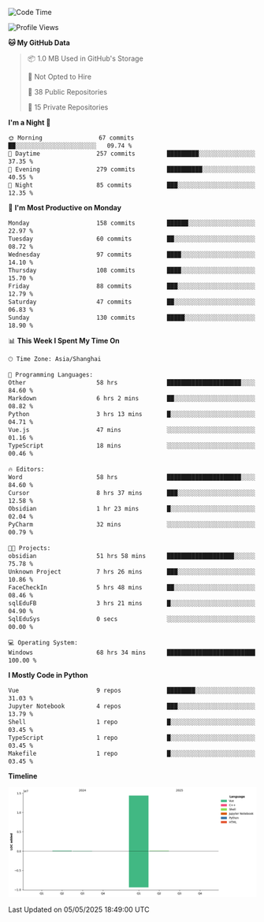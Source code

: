 <!--START_SECTION:waka-->
![Code Time](http://img.shields.io/badge/Code%20Time-215%20hrs%2052%20mins-blue)

![Profile Views](http://img.shields.io/badge/Profile%20Views-0-blue)

**🐱 My GitHub Data** 

> 📦 1.0 MB Used in GitHub's Storage 
 > 
> 🚫 Not Opted to Hire
 > 
> 📜 38 Public Repositories 
 > 
> 🔑 15 Private Repositories 
 > 
**I'm a Night 🦉** 

```text
🌞 Morning                67 commits          ██░░░░░░░░░░░░░░░░░░░░░░░   09.74 % 
🌆 Daytime                257 commits         █████████░░░░░░░░░░░░░░░░   37.35 % 
🌃 Evening                279 commits         ██████████░░░░░░░░░░░░░░░   40.55 % 
🌙 Night                  85 commits          ███░░░░░░░░░░░░░░░░░░░░░░   12.35 % 
```
📅 **I'm Most Productive on Monday** 

```text
Monday                   158 commits         ██████░░░░░░░░░░░░░░░░░░░   22.97 % 
Tuesday                  60 commits          ██░░░░░░░░░░░░░░░░░░░░░░░   08.72 % 
Wednesday                97 commits          ████░░░░░░░░░░░░░░░░░░░░░   14.10 % 
Thursday                 108 commits         ████░░░░░░░░░░░░░░░░░░░░░   15.70 % 
Friday                   88 commits          ███░░░░░░░░░░░░░░░░░░░░░░   12.79 % 
Saturday                 47 commits          ██░░░░░░░░░░░░░░░░░░░░░░░   06.83 % 
Sunday                   130 commits         █████░░░░░░░░░░░░░░░░░░░░   18.90 % 
```


📊 **This Week I Spent My Time On** 

```text
🕑︎ Time Zone: Asia/Shanghai

💬 Programming Languages: 
Other                    58 hrs              █████████████████████░░░░   84.60 % 
Markdown                 6 hrs 2 mins        ██░░░░░░░░░░░░░░░░░░░░░░░   08.82 % 
Python                   3 hrs 13 mins       █░░░░░░░░░░░░░░░░░░░░░░░░   04.71 % 
Vue.js                   47 mins             ░░░░░░░░░░░░░░░░░░░░░░░░░   01.16 % 
TypeScript               18 mins             ░░░░░░░░░░░░░░░░░░░░░░░░░   00.46 % 

🔥 Editors: 
Word                     58 hrs              █████████████████████░░░░   84.60 % 
Cursor                   8 hrs 37 mins       ███░░░░░░░░░░░░░░░░░░░░░░   12.58 % 
Obsidian                 1 hr 23 mins        █░░░░░░░░░░░░░░░░░░░░░░░░   02.04 % 
PyCharm                  32 mins             ░░░░░░░░░░░░░░░░░░░░░░░░░   00.79 % 

🐱‍💻 Projects: 
obsidian                 51 hrs 58 mins      ███████████████████░░░░░░   75.78 % 
Unknown Project          7 hrs 26 mins       ███░░░░░░░░░░░░░░░░░░░░░░   10.86 % 
FaceCheckIn              5 hrs 48 mins       ██░░░░░░░░░░░░░░░░░░░░░░░   08.46 % 
sqlEduFB                 3 hrs 21 mins       █░░░░░░░░░░░░░░░░░░░░░░░░   04.90 % 
SqlEduSys                0 secs              ░░░░░░░░░░░░░░░░░░░░░░░░░   00.00 % 

💻 Operating System: 
Windows                  68 hrs 34 mins      █████████████████████████   100.00 % 
```

**I Mostly Code in Python** 

```text
Vue                      9 repos             ████████░░░░░░░░░░░░░░░░░   31.03 % 
Jupyter Notebook         4 repos             ███░░░░░░░░░░░░░░░░░░░░░░   13.79 % 
Shell                    1 repo              █░░░░░░░░░░░░░░░░░░░░░░░░   03.45 % 
TypeScript               1 repo              █░░░░░░░░░░░░░░░░░░░░░░░░   03.45 % 
Makefile                 1 repo              █░░░░░░░░░░░░░░░░░░░░░░░░   03.45 % 
```



**Timeline**

![Lines of Code chart](https://raw.githubusercontent.com/White1943/White1943/main/assets/bar_graph.png)


 Last Updated on 05/05/2025 18:49:00 UTC
<!--END_SECTION:waka-->
